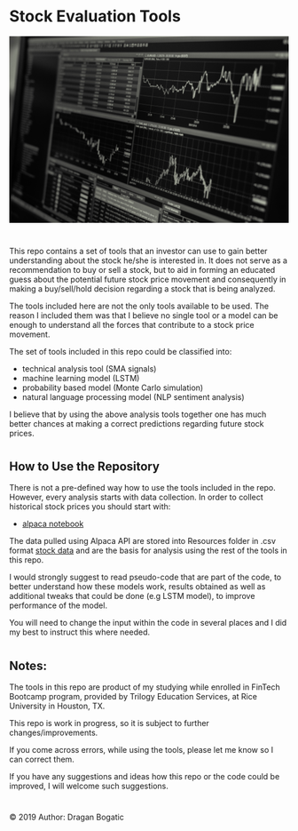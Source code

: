 #
# Stock Evaluation Tools

![stocks.jpg](images/stocks.jpg)
#
This repo contains a set of tools that an investor can use to gain better understanding about the stock he/she is interested in. It does not serve as a recommendation to buy or sell a stock, but to aid in forming an educated guess about the potential future stock price movement and consequently in making a buy/sell/hold decision regarding a stock that is being analyzed.

The tools included here are not the only tools available to be used. The reason I included them was that I believe no single tool or a model can be enough to understand all the forces that contribute to a stock price movement. 

The set of tools included in this repo could be classified into:

* technical  analysis tool (SMA signals)
* machine learning model (LSTM)
* probability based model (Monte Carlo simulation)
* natural language processing model (NLP sentiment analysis)

I believe that by using the above analysis tools together one has much better chances at making a correct predictions regarding future stock prices.
#
## How to Use the Repository

There is not a pre-defined way how to use the tools included in the repo. However, every analysis starts with data collection. In order to collect historical stock prices you should start with:

* [alpaca notebook](alpaca.ipynb)

The data pulled using Alpaca API are stored into Resources folder in .csv format [stock data](Resources/stock_data.csv) and are the basis for analysis 
using the rest of the tools in this repo. 

I would strongly suggest to read pseudo-code that are part of the code, to better understand how these models work, results obtained as well as additional tweaks that could be done (e.g LSTM model), to improve performance of the model.

You will need to change the input within the code in several places and I did my best to instruct this where needed. 

#
## Notes: 

The tools in this repo are product of my studying while enrolled in FinTech Bootcamp program, provided by Trilogy Education Services, at Rice University in Houston, TX. 

This repo is work in progress, so it is subject to further changes/improvements. 

If you come across errors, while using the tools, please let me know so I can correct them. 

If you have any suggestions and ideas how this repo or the code could be improved, I will welcome such suggestions. 

#
© 2019 Author: Dragan Bogatic
#